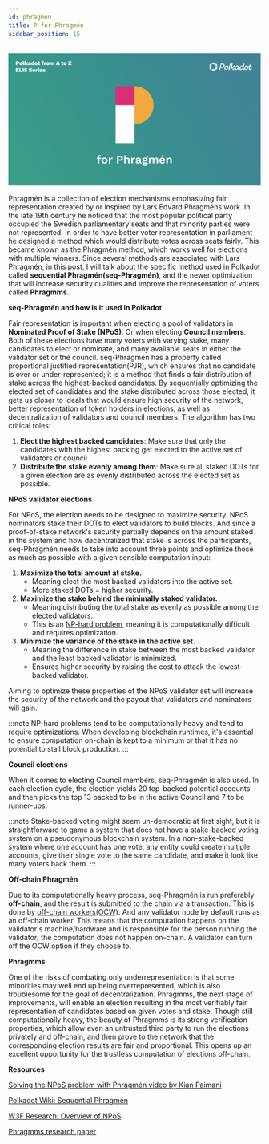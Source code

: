 ```yaml
---
id: phragmén
title: P for Phragmén
sidebar_position: 15
---
```


![P for Phragmén](assets/P.png)

Phragmén is a collection of election mechanisms emphasizing fair representation created by or inspired by Lars Edvard Phragméns work. In the late 19th century he noticed that the most popular political party occupied the Swedish parliamentary seats and that minority parties were not represented. In order to have better voter representation in parliament he designed a method which would distribute votes across seats fairly. This became known as the Phragmén method, which works well for elections with multiple winners. Since several methods are associated with Lars Phragmén, in this post, I will talk about the specific method used in Polkadot called **sequential Phragmén(seq-Phragmén)**, and the newer optimization that will increase security qualities and improve the representation of voters called **Phragmms**.

**seq-Phragmén and how is it used in Polkadot**

Fair representation is important when electing a pool of validators in **Nominated Proof of Stake (NPoS)**. Or when electing **Council members**. Both of these elections have many voters with varying stake, many candidates to elect or nominate, and many available seats in either the validator set or the council. seq-Phragmén has a property called proportional justified representation(PJR), which ensures that no candidate is over or under-represented; it is a method that finds a fair distribution of stake across the highest-backed candidates. By sequentially optimizing the elected set of candidates and the stake distributed across those elected, it gets us closer to ideals that would ensure high security of the network, better representation of token holders in elections, as well as decentralization of validators and council members. The algorithm has two critical roles:

1. **Elect the highest backed candidates**: Make sure that only the candidates with the highest backing get elected to the active set of validators or council
2. **Distribute the stake evenly among them**: Make sure all staked DOTs for a given election are as evenly distributed across the elected set as possible.

**NPoS validator elections**

For NPoS, the election needs to be designed to maximize security. NPoS nominators stake their DOTs to elect validators to build blocks. And since a proof-of-stake network's security partially depends on the amount staked in the system and how decentralized that stake is across the participants, seq-Phragmén needs to take into account three points and optimize those as much as possible with a given sensible computation input:

1. **Maximize the total amount at stake.**
    - Meaning elect the most backed validators into the active set.
    - More staked DOTs = higher security.
2. **Maximize the stake behind the minimally staked validator.**
    - Meaning distributing the total stake as evenly as possible among the elected validators.
    - This is an [NP-hard problem](https://en.wikipedia.org/wiki/NP-hardness), meaning it is computationally difficult and requires optimization.
3. **Minimize the variance of the stake in the active set.**
    - Meaning the difference in stake between the most backed validator and the least backed validator is minimized.
    - Ensures higher security by raising the cost to attack the lowest-backed validator.

Aiming to optimize these properties of the NPoS validator set will increase the security of the network and the payout that validators and nominators will gain.

:::note
NP-hard problems tend to be computationally heavy and tend to require optimizations. When developing blockchain runtimes, it's essential to ensure computation on-chain is kept to a minimum or that it has no potential to stall block production.
:::

**Council elections**

When it comes to electing Council members, seq-Phragmén is also used. In each election cycle, the election yields 20 top-backed potential accounts and then picks the top 13 backed to be in the active Council and 7 to be runner-ups. 

:::note
Stake-backed voting might seem un-democratic at first sight, but it is straightforward to game a system that does not have a stake-backed voting system on a pseudonymous blockchain system. In a non-stake-backed system where one account has one vote, any entity could create multiple accounts, give their single vote to the same candidate, and make it look like many voters back them.
:::

**Off-chain Phragmén**

Due to its computationally heavy process, seq-Phragmén is run preferably **off-chain**, and the result is submitted to the chain via a transaction. This is done by [off-chain workers(OCW)](https://docs.substrate.io/how-to-guides/v3/ocw/transactions/). And any validator node by default runs as an off-chain worker. This means that the computation happens on the validator's machine/hardware and is responsible for the person running the validator; the computation does not happen on-chain. A validator can turn off the OCW option if they choose to.

**Phragmms**

One of the risks of combating only underrepresentation is that some minorities may well end up being overrepresented, which is also troublesome for the goal of decentralization. Phragmms, the next stage of improvements, will enable an election resulting in the most verifiably fair representation of candidates based on given votes and stake. Though still computationally heavy, the beauty of Phragmms is its strong verification properties, which allow even an untrusted third party to run the elections privately and off-chain, and then prove to the network that the corresponding election results are fair and proportional. This opens up an excellent opportunity for the trustless computation of elections off-chain.

**Resources**

[Solving the NPoS problem with Phragmén video by Kian Paimani](https://www.youtube.com/watch?v=MjOvVhc1oXw)

[Polkadot Wiki: Sequential Phragmén](https://wiki.polkadot.network/docs/learn-phragmen)

[W3F Research: Overview of NPoS](https://research.web3.foundation/en/latest/polkadot/NPoS/1.%20Overview.html?highlight=Phragm%C3%A9n#the-election-process)

[Phragmms research paper](https://arxiv.org/pdf/2004.12990.pdf)
